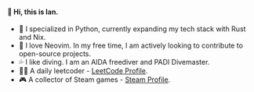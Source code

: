 #### 👋 Hi, this is Ian.
- 🤖 I specialized in Python, currently expanding my tech stack with Rust and Nix.
- 💪 I love Neovim. In my free time, I am actively looking to contribute to open-source projects.
- 💦 I like diving. I am an AIDA freediver and PADI Divemaster.
- 👨‍💻 A daily leetcoder - [LeetCode Profile](https://leetcode.com/u/ipuppyian).
- 🎮 A collector of Steam games - [Steam Profile](https://steamcommunity.com/id/ianliutw).

<!--
**IanLiuTW/IanLiuTW** is a ✨ _special_ ✨ repository because its `README.md` (this file) appears on your GitHub profile.

Here are some ideas to get you started:

- 🔭 I’m currently working on ...
- 🌱 I’m currently learning ...
- 👯 I’m looking to collaborate on ...
- 🤔 I’m looking for help with ...
- 💬 Ask me about ...
- 📫 How to reach me: ...
- 😄 Pronouns: ...
- ⚡ Fun fact: ...
-->
